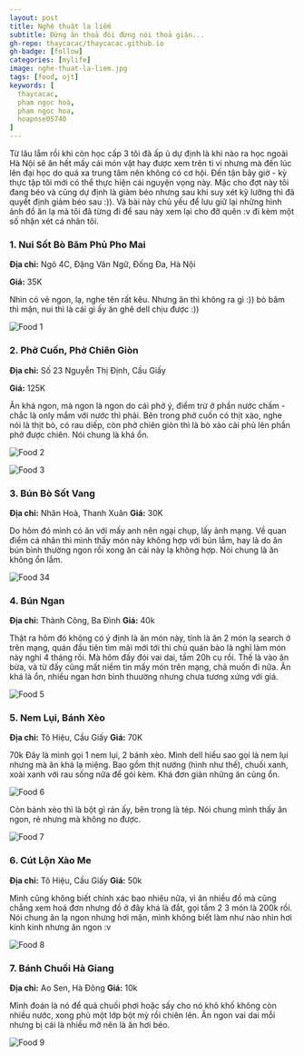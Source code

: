 ```yaml
---
layout: post
title: Nghệ thuật la liếm
subtitle: Đừng ăn thoả đói đừng nói thoả giận...
gh-repo: thaycacac/thaycacac.github.io
gh-badge: [follow]
categories: [mylife]
image: nghe-thuat-la-liem.jpg
tags: [food, ojt]
keywords: [
  thaycacac,
  phạm ngọc hoà,
  pham ngoc hoa,
  hoapnse05740
]
---
```


Từ lâu lắm rồi khi còn học cấp 3 tôi đã ấp ủ dự định là khi nào ra học ngoài Hà Nội sẽ ăn hết mấy cái món vặt hay được xem trên ti vi nhưng mà đến lúc lên đại học do quá xa trung tâm nên không có cơ hội. Đến tận bây giờ - kỳ thực tập tôi mới có thể thực hiện cái nguyện vọng này. Mặc cho đợt này tôi đang béo và cũng dự định là giảm béo nhưng sau khi suy xét kỹ lưỡng thì đã quyết định giảm béo sau :)). Và bài này chủ yếu để lưu giữ lại những hình ảnh đồ ăn lạ mà tôi đã từng đi để sau này xem lại cho đỡ quên :v đi kèm một số nhận xét cá nhân tôi.

### 1. Nui Sốt Bò Băm Phủ Pho Mai

**Địa chỉ:** Ngõ 4C, Đặng Văn Ngữ, Đống Đa, Hà Nội

**Giá:** 35K

Nhìn có vẻ ngon, lạ, nghe tên rất kêu. Nhưng ăn thì không ra gì :)) bò băm thì mặn, nui thì là cái gì ấy ăn ghê dell chịu được :))

![Food 1](/assets/img/food-1.jpg)

### 2. Phở Cuốn, Phở Chiên Giòn

**Địa chỉ:** Số 23 Nguyễn Thị Định, Cầu Giấy

**Giá:** 125K

Ăn khá ngon, mà ngon là ngon do cái phở ý, điểm trừ ở phần nước chấm - chắc là only mắm với nước thì phải. Bên trong phở cuốn có thịt xào, nghe nói là thịt bò, có rau diếp, còn phở chiên giòn thì là bò xào cải phủ lên phần phở được chiên. Nói chung là khá ổn.

![Food 2](/assets/img/food-2.jpg)

![Food 3](/assets/img/food-3.jpg)

### 3. Bún Bò Sốt Vang

**Địa chỉ:** Nhân Hoà, Thanh Xuân
**Giá:** 30K

Do hôm đó mình có ăn với mấy anh nên ngại chụp, lấy ảnh mạng. Về quan điểm cá nhân thì mình thấy món này không hợp với bún lắm, hay là do ăn bún bình thường ngon rồi xong ăn cái này lạ không hợp. Nói chung là ăn không ổn lắm.

![Food 34](/assets/img/food-4.jpg)

### 4. Bún Ngan

**Địa chỉ:** Thành Công, Ba Đình
**Giá:** 40k

Thật ra hôm đó không có ý định là ăn món này, tính là ăn 2 món lạ search ở trên mạng, quán đầu tiên tìm mãi mới tới thì chủ quán bảo là nghỉ làm món này nghỉ 4 tháng rồi. Mà hôm đấy đói vai dai, tầm 20h cụ rồi. Thế là vào ăn bừa, và từ đấy cũng mất niềm tin mấy món trên mạng, chả muốn đi nữa. Ăn khá là ổn, nhiều ngan hơn bình thuường nhưng chưa tương xứng với giá.

![Food 5](/assets/img/food-5.jpg)

### 5. Nem Lụi, Bánh Xèo

**Địa chỉ:** Tô Hiệu, Cầu Giấy
**Giá:** 70K

70k Đây là mình gọi 1 nem lụi, 2 bánh xèo. Mình dell hiểu sao gọi là nem lụi nhưng mà ăn khá lạ miệng. Bao gồm thịt nướng (hình như thế), chuối xanh, xoài xanh với rau sống nữa để gói kèm. Khá đơn giản những ăn cũng ổn.

![Food 6](/assets/img/food-6.jpg)

Còn bánh xèo thì là bột gì rán ấy, bên trong là tép. Nói chung mình thấy ăn ngon, rẻ nhưng mà không no được.

![Food 7](/assets/img/food-7.jpg)

### 6. Cút Lộn Xào Me

**Địa chỉ:** Tô Hiệu, Cầu Giấy
**Giá:** 50k

Mình cũng không biết chính xác bao nhiêu nữa, vì ăn nhiều đồ mà cũng chẳng xem hoá đơn nhưng đồ ở đây khá là đắt, gọi tầm 2 3 món là 200k rồi. Nói chung ăn lạ ngon nhưng hơi mặn, mình không biết làm như nào nhìn hơi kinh kinh nhưng ăn ngon :v

![Food 8](/assets/img/food-8.jpg)

### 7. Bánh Chuối Hà Giang

**Địa chỉ:** Ao Sen, Hà Đông
**Giá:** 10k

Mình đoán là nó để quả chuối phơi hoặc sấy cho nó khô khố không còn nhiều nước, xong phủ một lớp bột mỳ rồi chiên lên. Ăn ngon vai dai mỗi nhưng bị cái là nhiều mỡ nên là ăn hơi béo.

![Food 9](/assets/img/food-9.jpg)
